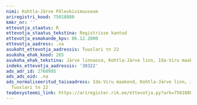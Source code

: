 ```yaml
---
nimi: Kohtla-Järve Põlevkivimuuseum
ariregistri_kood: 75018880
kmkr_nr: ''
ettevotja_staatus: R
ettevotja_staatus_tekstina: Registrisse kantud
ettevotja_esmakande_kpv: 06.12.2000
ettevotja_aadress: .na
asukoht_ettevotja_aadressis: Tuuslari tn 22
asukoha_ehak_kood: 265
asukoha_ehak_tekstina: Järve linnaosa, Kohtla-Järve linn, Ida-Viru maakond
indeks_ettevotja_aadressis: '30322'
ads_adr_id: 2760995
ads_ads_oid: .na
ads_normaliseeritud_taisaadress: Ida-Viru maakond, Kohtla-Järve linn, Järve linnaosa,
  Tuuslari tn 22
teabesysteemi_link: https://ariregister.rik.ee/ettevotja.py?ark=75018880&ref=rekvisiidid
---
```

